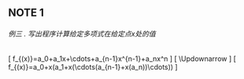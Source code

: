 NOTE 1
------
######  例三 . 写出程序计算给定多项式在给定点x处的值
\[
f_{(x)}=a_0+a_1x+\cdots+a_{n-1}x^{n-1}+a_nx^n
\]
\[
\Updownarrow
\]
\[
f_{(x)}=a_0+x(a_1+x(\cdots(a_{n-1}+x(a_n))\cdots))
\]
